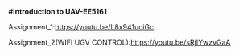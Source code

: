 **#Introduction to UAV-EE5161**

Assignment_1:https://youtu.be/L8x941uoiGc




Assignment_2(WIFI UGV CONTROL):https://youtu.be/sRjIYwzvGaA

